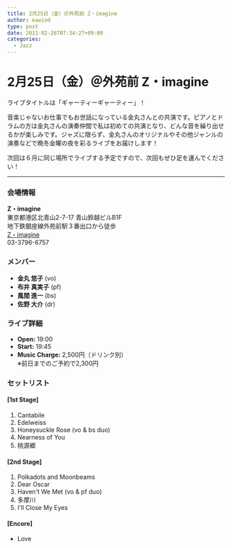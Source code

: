 ```yaml
---
title: 2月25日（金）＠外苑前 Z・imagine
author: eawind
type: post
date: 2011-02-26T07:34:27+09:00
categories:
  - Jazz
---
```

# 2月25日（金）＠外苑前 Z・imagine

ライブタイトルは「ギャーティーギャーティー」！

音楽じゃないお仕事でもお世話になっている金丸さんとの共演です。ピアノとドラムの方は金丸さんの演奏仲間で私は初めての共演となり、どんな音を繰り出せるかが楽しみです。ジャズに限らず、金丸さんのオリジナルやその他ジャンルの演奏などで晩冬金曜の夜を彩るライブをお届けします！

次回は６月に同じ場所でライブする予定ですので、次回もぜひ足を運んでください！

---

### 会場情報  
**Z・imagine**  
東京都港区北青山2-7-17 青山鈴越ビルB1F  
地下鉄銀座線外苑前駅３番出口から徒歩  
[Z・imagine](http://www.radio-zipangu.com/zimagine/)  
03-3796-6757  

### メンバー  
- **金丸 悠子** (vo)  
- **布井 真実子** (pf)  
- **風間 進一** (bs)  
- **佐野 大介** (dr)

### ライブ詳細  
- **Open:** 19:00  
- **Start:** 19:45  
- **Music Charge:** 2,500円（ドリンク別）  
  ※前日までのご予約で2,300円

### セットリスト

#### [1st Stage]
1. Cantabile  
2. Edelweiss  
3. Honeysuckle Rose (vo & bs duo)  
4. Nearness of You  
5. 桃源郷  

#### [2nd Stage]
1. Polkadots and Moonbeams  
2. Dear Oscar  
3. Haven't We Met (vo & pf duo)  
4. 多摩川  
5. I'll Close My Eyes  

#### [Encore]
- Love
